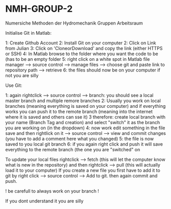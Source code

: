 # NMH-GROUP-2
Numersiche Methoden der Hydromechanik Gruppen Arbeitsraum

Initialise Git in Matlab:

1: Create Github Account
2: Install Git on your computer
2: Click on Link from Julian
3: Click on 'CloneorDownload' and copy the link (either HTTPS or SSH)
4: In Matlab browse to the folder where you want the code to be (has to be an empty folder
5: right click on a white spot in Matlab file manager --> source control --> manage files --> choose git and paste link to repository path --> retrieve
6: the files should now be on your computer if not you are silly

Use Git:

1: again rightclick --> source control --> branch: you should see a local master branch and multiple remore branches
2: Usually you work on local branches (meaning everything is saved on your computer) and if everything works you can push it to the remote branch (meaning into the internet where it is saved and others can sse it)
3 therefore: create local branch with your name (Branch Tag and creation) and select "switch" it as the branch you are working on (in the dropdown)
4: now work edit something in the file save and then rightlick on it --> source control --> view and commit changes (you have to add a comment here what you changed)
5: the file is now saved to you local git branch
6: if you again right click and push it will save everything to the remote branch (the one you are "switched" on

To update your local files rightclick --> fetch (this will let the computer know what is new in the repository) and then rightclick --> pull (this will actually load it to your computer)
If you create a new file you first have to add it to git by right click --> source control --> Add to git. then again commit and push.

! be carefull to always work on your branch !

If you dont understand it you are silly